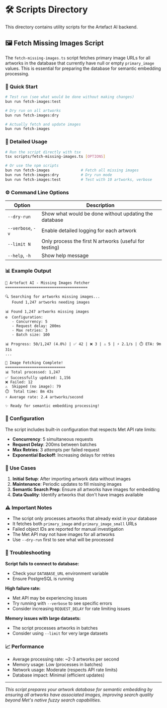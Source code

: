 # 🛠️ Scripts Directory

This directory contains utility scripts for the Artefact AI backend.

## 🖼️ Fetch Missing Images Script

The `fetch-missing-images.ts` script fetches primary image URLs for all artworks in the database that currently have null or empty `primary_image` values. This is essential for preparing the database for semantic embedding processing.

### 🚀 Quick Start

```bash
# Test run (see what would be done without making changes)
bun run fetch-images:test

# Dry run on all artworks
bun run fetch-images:dry

# Actually fetch and update images
bun run fetch-images
```

### 📖 Detailed Usage

```bash
# Run the script directly with tsx
tsx scripts/fetch-missing-images.ts [OPTIONS]

# Or use the npm scripts
bun run fetch-images              # Fetch all missing images
bun run fetch-images:dry          # Dry run mode
bun run fetch-images:test         # Test with 10 artworks, verbose
```

### ⚙️ Command Line Options

| Option | Description |
|--------|-------------|
| `--dry-run` | Show what would be done without updating the database |
| `--verbose`, `-v` | Enable detailed logging for each artwork |
| `--limit N` | Only process the first N artworks (useful for testing) |
| `--help`, `-h` | Show help message |

### 📊 Example Output

```
🎨 Artefact AI - Missing Images Fetcher
=====================================

🔍 Searching for artworks missing images...
   Found 1,247 artworks needing images

📊 Found 1,247 artworks missing images
⚙️  Configuration:
   - Concurrency: 5
   - Request delay: 200ms
   - Max retries: 3
   - Batch size: 100

📊 Progress: 50/1,247 (4.0%) | ✅ 42 | ❌ 3 | ⚠️ 5 | ⚡ 2.1/s | ⏱️ ETA: 9m 31s
...

🎉 Image Fetching Complete!
===========================
📊 Total processed: 1,247
✅ Successfully updated: 1,156
❌ Failed: 12
⚠️  Skipped (no image): 79
⏱️  Total time: 8m 43s
⚡ Average rate: 2.4 artworks/second

✨ Ready for semantic embedding processing!
```

### 🔧 Configuration

The script includes built-in configuration that respects Met API rate limits:

- **Concurrency**: 5 simultaneous requests
- **Request Delay**: 200ms between batches
- **Max Retries**: 3 attempts per failed request
- **Exponential Backoff**: Increasing delays for retries

### 🎯 Use Cases

1. **Initial Setup**: After importing artwork data without images
2. **Maintenance**: Periodic updates to fill missing images
3. **Semantic Search Prep**: Ensure all artworks have images for embedding
4. **Data Quality**: Identify artworks that don't have images available

### ⚠️ Important Notes

- The script only processes artworks that already exist in your database
- It fetches both `primary_image` and `primary_image_small` URLs
- Failed object IDs are reported for manual investigation
- The Met API may not have images for all artworks
- Use `--dry-run` first to see what will be processed

### 🐛 Troubleshooting

**Script fails to connect to database:**
- Check your `DATABASE_URL` environment variable
- Ensure PostgreSQL is running

**High failure rate:**
- Met API may be experiencing issues
- Try running with `--verbose` to see specific errors
- Consider increasing `REQUEST_DELAY` for rate limiting issues

**Memory issues with large datasets:**
- The script processes artworks in batches
- Consider using `--limit` for very large datasets

### 📈 Performance

- Average processing rate: ~2-3 artworks per second
- Memory usage: Low (processes in batches)
- Network usage: Moderate (respects API rate limits)
- Database impact: Minimal (efficient updates)

---

*This script prepares your artwork database for semantic embedding by ensuring all artworks have associated images, improving search quality beyond Met's native fuzzy search capabilities.* 